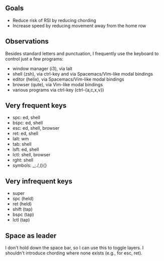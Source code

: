## Goals

- Reduce risk of RSI by reducing chording
- Increase speed by reducing movement away from the home row

## Observations

Besides standard letters and punctuation, I frequently use the keyboard to
control just a few programs:
- window manager (i3), via lalt
- shell (zsh), via ctrl-key and via Spacemacs/Vim-like modal bindings
- editor (helix), via Spacemacs/Vim-like modal bindings
- browser (qute), via Vim-like modal bindings
- various programs via ctrl-key (ctrl-{a,c,x,v})

## Very frequent keys

- spc: ed, shell
- bspc: ed, shell
- esc: ed, shell, browser
- ret: ed, shell
- lalt: wm
- tab: shell
- lsft: ed, shell
- lctl: shell, browser
- rght: shell
- symbols: _;./,(){}

## Very infrequent keys

- super
- spc (held)
- ret (held)
- shift (tap)
- bspc (tap)
- lctl (tap)

## Space as leader

I don't hold down the space bar, so I can use this to toggle layers.
I shouldn't introduce chording where none exists (e.g., for esc, ret).

